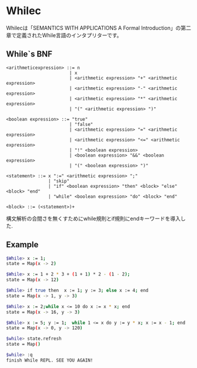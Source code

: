 # Whilec
Whilecは「SEMANTICS WITH APPLICATIONS A Formal Introduction」の第二章で定義されたWhile言語のインタプリターです。

## While`s BNF
    <arithmeticexpression> ::= n 
                            | x 
                            | <arithmetic expression> "+" <arithmetic expression> 
                            | <arithmetic expression> "-" <arithmetic expression> 
                            | <arithmetic expression> "*" <arithmetic expression>
                            | "(" <arithmetic expression> ")"

    <boolean expression> ::= "true" 
                            | "false" 
                            | <arithmetic expression> "=" <arithmetic expression> 
                            | <arithmetic expression> "<=" <arithmetic expression> 
                            | "!" <boolean expression> 
                            | <boolean expression> "&&" <boolean expression>
                            | "(" <boolean expression> ")"

    <statement> ::= x ":=" <arithmetic expression> ";" 
                    | "skip" 
                    | "if" <boolean expression> "then" <block> "else" <block> "end"
                    | "while" <boolean expression> "do" <block> "end"

    <block> ::= (<statement>)+

構文解析の合間さを無くすためにwhile規則とif規則にendキーワードを導入した.

## Example

```bash
$While> x := 1;
state = Map(x -> 2)

$While> x := 1 + 2 * 3 + (1 + 1) * 2 - (1 - 2);
state = Map(x -> 12)

$While> if true then  x := 1; y := 3; else x := 4; end
state = Map(x -> 1, y -> 3)

$While> x := 2;while x <= 10 do x := x * x; end
state = Map(x -> 16, y -> 3)

$While> x := 5; y := 1;  while 1 <= x do y := y * x; x := x - 1; end 
state = Map(x -> 0, y -> 120)

$while> state.refresh
state = Map()

$while> :q
finish While REPL. SEE YOU AGAIN!

```